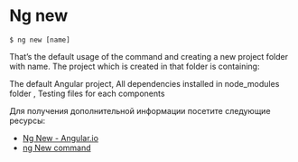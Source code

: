 # Ng new

`$ ng new [name]`

That’s the default usage of the command and creating a new project folder with name. The project which is created in that folder is containing:

The default Angular project, All dependencies installed in node_modules folder , Testing files for each components

Для получения дополнительной информации посетите следующие ресурсы:

- [Ng New - Angular.io](https://angular.io/cli/new)
- [ng New command](https://www.youtube.com/watch?v=NdEpZezptkQ)
